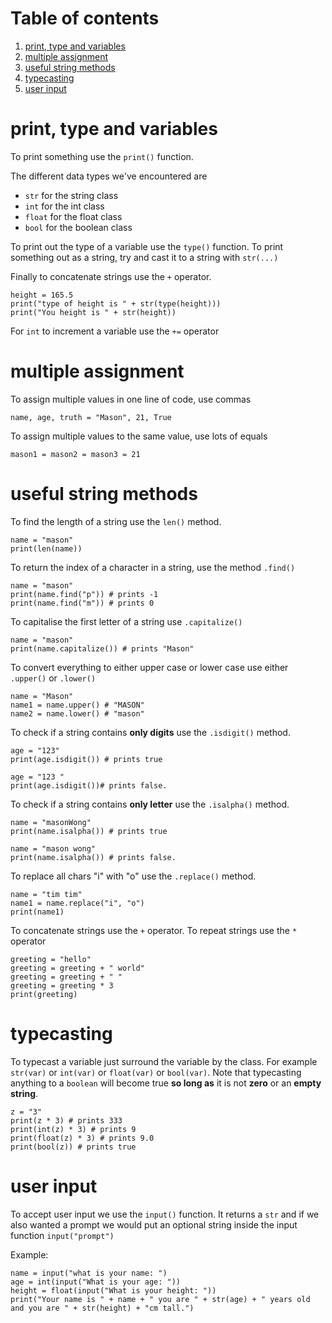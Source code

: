 # Table of contents
1. [print, type and variables](#1)
2. [multiple assignment](#2)
3. [useful string methods](#3)
4. [typecasting](#4)
5. [user input](#5)

# print, type and variables <a name="1"></a>
To print something use the `print()` function. 

The different data types we've encountered are
  
- `str` for the string class
- `int` for the int class
- `float` for the float class
- `bool` for the boolean class

To print out the type of a variable use the `type()` function. To print something out as a string, try and cast it to a string with `str(...)`

Finally to concatenate strings use the `+` operator. 

    height = 165.5
    print("type of height is " + str(type(height)))
    print("You height is " + str(height))

For `int` to increment a variable use the `+=` operator


# multiple assignment <a name="2"></a>
To assign multiple values in one line of code, use commas

    name, age, truth = "Mason", 21, True

To assign multiple values to the same value, use lots of equals

    mason1 = mason2 = mason3 = 21


# useful string methods <a name="3"></a>
To find the length of a string use the `len()` method. 

    name = "mason"
    print(len(name))
To return the index of a character in a string, use the method `.find()`

    name = "mason"
    print(name.find("p")) # prints -1
    print(name.find("m")) # prints 0

To capitalise the first letter of a string use `.capitalize()`

    name = "mason"
    print(name.capitalize()) # prints "Mason"

To convert everything to either upper case or lower case use either `.upper()` or `.lower()`

    name = "Mason"
    name1 = name.upper() # "MASON"
    name2 = name.lower() # "mason"

To check if a string contains **only digits** use the `.isdigit()` method. 

    age = "123"
    print(age.isdigit()) # prints true

    age = "123 "
    print(age.isdigit())# prints false. 

To check if a string contains **only letter** use the `.isalpha()` method. 

    name = "masonWong"
    print(name.isalpha()) # prints true

    name = "mason wong"
    print(name.isalpha()) # prints false. 

To replace all chars "i" with "o" use the `.replace()` method. 

    name = "tim tim"
    name1 = name.replace("i", "o")
    print(name1)

To concatenate strings use the `+` operator. To repeat strings use the `*` operator

    greeting = "hello"
    greeting = greeting + " world"
    greeting = greeting + " "
    greeting = greeting * 3
    print(greeting)


# typecasting <a name="4"></a>
To typecast a variable just surround the variable by the class. For example `str(var)` or `int(var)` or `float(var)` or `bool(var)`. Note that typecasting anything to a `boolean` will become true **so long as** it is not **zero** or an **empty string**. 

    z = "3"
    print(z * 3) # prints 333
    print(int(z) * 3) # prints 9
    print(float(z) * 3) # prints 9.0
    print(bool(z)) # prints true


# user input <a name = "5"></a>
To accept user input we use the `input()` function. It returns a `str` and if we also wanted a prompt we would put an optional string inside the input function `input("prompt")`

Example: 
    
      
    name = input("what is your name: ")
    age = int(input("What is your age: "))
    height = float(input("What is your height: "))
    print("Your name is " + name + " you are " + str(age) + " years old and you are " + str(height) + "cm tall.")

